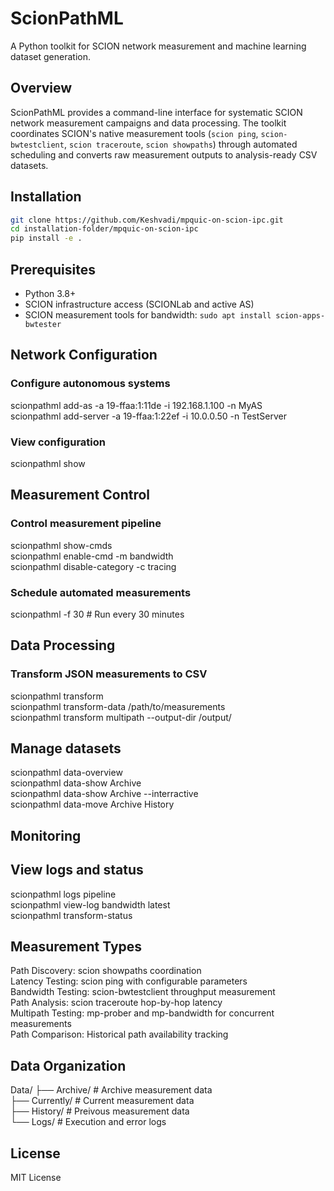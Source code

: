 # ScionPathML

A Python toolkit for SCION network measurement and machine learning dataset generation.

## Overview

ScionPathML provides a command-line interface for systematic SCION network measurement campaigns and data processing. The toolkit coordinates SCION's native measurement tools (`scion ping`, `scion-bwtestclient`, `scion traceroute`, `scion showpaths`) through automated scheduling and converts raw measurement outputs to analysis-ready CSV datasets.

## Installation

```bash
git clone https://github.com/Keshvadi/mpquic-on-scion-ipc.git
cd installation-folder/mpquic-on-scion-ipc
pip install -e .
```
## Prerequisites
- Python 3.8+ 
- SCION infrastructure access (SCIONLab and active AS)
- SCION measurement tools for bandwidth: `sudo apt install scion-apps-bwtester`

## Network Configuration 

### Configure autonomous systems
scionpathml add-as -a 19-ffaa:1:11de -i 192.168.1.100 -n MyAS  
scionpathml add-server -a 19-ffaa:1:22ef -i 10.0.0.50 -n TestServer  

### View configuration
scionpathml show

## Measurement Control

### Control measurement pipeline
scionpathml show-cmds  
scionpathml enable-cmd -m bandwidth  
scionpathml disable-category -c tracing  

### Schedule automated measurements
scionpathml -f 30  # Run every 30 minutes  

## Data Processing

### Transform JSON measurements to CSV
scionpathml transform  
scionpathml transform-data /path/to/measurements  
scionpathml transform multipath --output-dir /output/  

## Manage datasets
scionpathml data-overview  
scionpathml data-show Archive   
scionpathml data-show Archive --interractive  
scionpathml data-move Archive History  

## Monitoring

## View logs and status
scionpathml logs pipeline  
scionpathml view-log bandwidth latest  
scionpathml transform-status  

## Measurement Types

Path Discovery: scion showpaths coordination  
Latency Testing: scion ping with configurable parameters  
Bandwidth Testing: scion-bwtestclient throughput measurement  
Path Analysis: scion traceroute hop-by-hop latency  
Multipath Testing: mp-prober and mp-bandwidth for concurrent measurements  
Path Comparison: Historical path availability tracking  


## Data Organization

Data/
├── Archive/     # Archive measurement data  
├── Currently/   # Current measurement data  
├── History/     # Preivous measurement data  
└── Logs/        # Execution and error logs  


## License
MIT License
